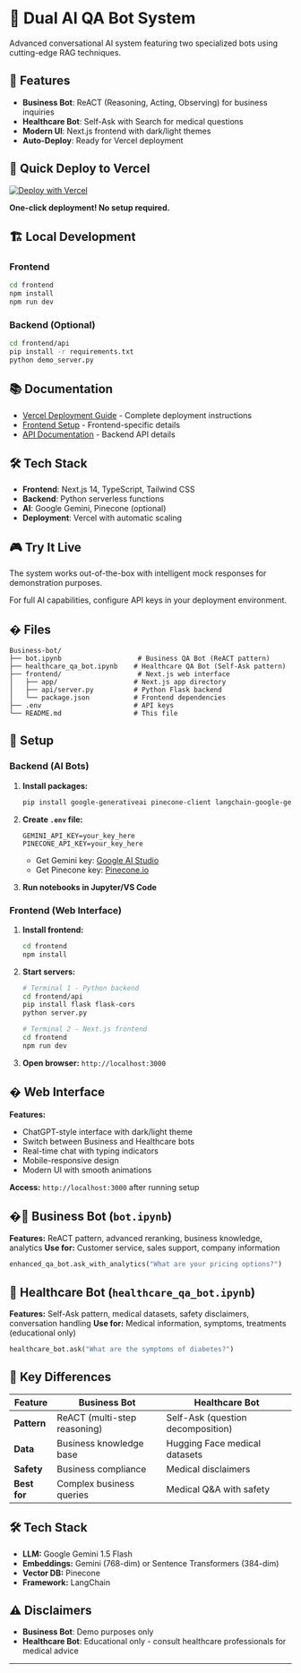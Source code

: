 # 🤖 Dual AI QA Bot System

Advanced conversational AI system featuring two specialized bots using cutting-edge RAG techniques.

## 🎯 Features

- **Business Bot**: ReACT (Reasoning, Acting, Observing) for business inquiries
- **Healthcare Bot**: Self-Ask with Search for medical questions  
- **Modern UI**: Next.js frontend with dark/light themes
- **Auto-Deploy**: Ready for Vercel deployment

## 🚀 Quick Deploy to Vercel

[![Deploy with Vercel](https://vercel.com/button)](https://vercel.com/new/clone?repository-url=https://github.com/your-username/Business-bot)

**One-click deployment! No setup required.**

## 🏗️ Local Development

### Frontend
```bash
cd frontend
npm install
npm run dev
```

### Backend (Optional)
```bash
cd frontend/api
pip install -r requirements.txt
python demo_server.py
```

## 📚 Documentation

- [Vercel Deployment Guide](VERCEL_DEPLOYMENT.md) - Complete deployment instructions
- [Frontend Setup](frontend/README.md) - Frontend-specific details
- [API Documentation](frontend/api/README.md) - Backend API details

## 🛠️ Tech Stack

- **Frontend**: Next.js 14, TypeScript, Tailwind CSS
- **Backend**: Python serverless functions
- **AI**: Google Gemini, Pinecone (optional)
- **Deployment**: Vercel with automatic scaling

## 🎮 Try It Live

The system works out-of-the-box with intelligent mock responses for demonstration purposes.

For full AI capabilities, configure API keys in your deployment environment.

## � Files

```
Business-bot/
├── bot.ipynb                   # Business QA Bot (ReACT pattern)
├── healthcare_qa_bot.ipynb    # Healthcare QA Bot (Self-Ask pattern)
├── frontend/                   # Next.js web interface
│   ├── app/                   # Next.js app directory
│   ├── api/server.py          # Python Flask backend
│   └── package.json           # Frontend dependencies
├── .env                       # API keys
└── README.md                  # This file
```

## 🚀 Setup

### Backend (AI Bots)
1. **Install packages:**
   ```bash
   pip install google-generativeai pinecone-client langchain-google-genai sentence-transformers datasets pandas numpy python-dotenv
   ```

2. **Create `.env` file:**
   ```
   GEMINI_API_KEY=your_key_here
   PINECONE_API_KEY=your_key_here
   ```
   - Get Gemini key: [Google AI Studio](https://makersuite.google.com/app/apikey)
   - Get Pinecone key: [Pinecone.io](https://www.pinecone.io/)

3. **Run notebooks in Jupyter/VS Code**

### Frontend (Web Interface)
1. **Install frontend:**
   ```bash
   cd frontend
   npm install
   ```

2. **Start servers:**
   ```bash
   # Terminal 1 - Python backend
   cd frontend/api
   pip install flask flask-cors
   python server.py

   # Terminal 2 - Next.js frontend  
   cd frontend
   npm run dev
   ```

3. **Open browser:** `http://localhost:3000`

## � Web Interface

**Features:**
- ChatGPT-style interface with dark/light theme
- Switch between Business and Healthcare bots
- Real-time chat with typing indicators
- Mobile-responsive design
- Modern UI with smooth animations

**Access:** `http://localhost:3000` after running setup

## �🏢 Business Bot (`bot.ipynb`)

**Features:** ReACT pattern, advanced reranking, business knowledge, analytics
**Use for:** Customer service, sales support, company information

```python
enhanced_qa_bot.ask_with_analytics("What are your pricing options?")
```

## 🏥 Healthcare Bot (`healthcare_qa_bot.ipynb`)

**Features:** Self-Ask pattern, medical datasets, safety disclaimers, conversation handling
**Use for:** Medical information, symptoms, treatments (educational only)

```python
healthcare_bot.ask("What are the symptoms of diabetes?")
```

## 🔄 Key Differences

| Feature | Business Bot | Healthcare Bot |
|---------|-------------|----------------|
| **Pattern** | ReACT (multi-step reasoning) | Self-Ask (question decomposition) |
| **Data** | Business knowledge base | Hugging Face medical datasets |
| **Safety** | Business compliance | Medical disclaimers |
| **Best for** | Complex business queries | Medical Q&A with safety |

## 🛠️ Tech Stack

- **LLM:** Google Gemini 1.5 Flash
- **Embeddings:** Gemini (768-dim) or Sentence Transformers (384-dim)  
- **Vector DB:** Pinecone
- **Framework:** LangChain

## ⚠️ Disclaimers

- **Business Bot**: Demo purposes only
- **Healthcare Bot**: Educational only - consult healthcare professionals for medical advice

---
